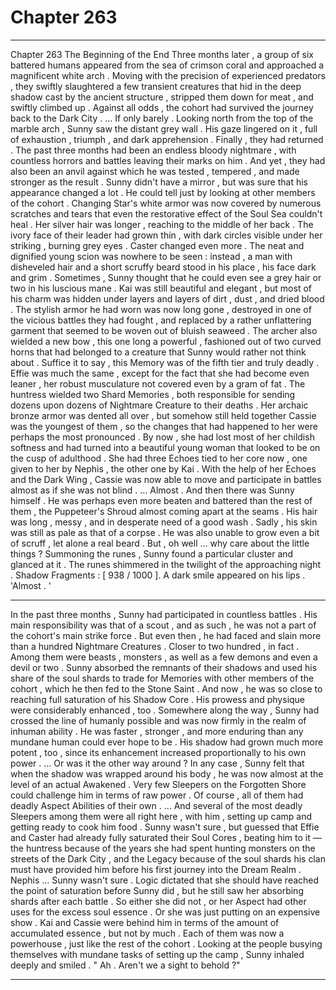 
# Chapter 263


---

Chapter 263 The Beginning of the End
Three months later , a group of six battered humans appeared from the sea of crimson coral and approached a magnificent white arch . Moving with the precision of experienced predators , they swiftly slaughtered a few transient creatures that hid in the deep shadow cast by the ancient structure , stripped them down for meat , and swiftly climbed up .
Against all odds , the cohort had survived the journey back to the Dark City .
… If only barely .
Looking north from the top of the marble arch , Sunny saw the distant grey wall . His gaze lingered on it , full of exhaustion , triumph , and dark apprehension .
Finally , they had returned .
The past three months had been an endless bloody nightmare , with countless horrors and battles leaving their marks on him . And yet , they had also been an anvil against which he was tested , tempered , and made stronger as the result .
Sunny didn't have a mirror , but was sure that his appearance changed a lot . He could tell just by looking at other members of the cohort .
Changing Star's white armor was now covered by numerous scratches and tears that even the restorative effect of the Soul Sea couldn't heal . Her silver hair was longer , reaching to the middle of her back . The ivory face of their leader had grown thin , with dark circles visible under her striking , burning grey eyes .
Caster changed even more . The neat and dignified young scion was nowhere to be seen : instead , a man with disheveled hair and a short scruffy beard stood in his place , his face dark and grim . Sometimes , Sunny thought that he could even see a grey hair or two in his luscious mane .
Kai was still beautiful and elegant , but most of his charm was hidden under layers and layers of dirt , dust , and dried blood . The stylish armor he had worn was now long gone , destroyed in one of the vicious battles they had fought , and replaced by a rather unflattering garment that seemed to be woven out of bluish seaweed .
The archer also wielded a new bow , this one long a powerful , fashioned out of two curved horns that had belonged to a creature that Sunny would rather not think about . Suffice it to say , this Memory was of the fifth tier and truly deadly .
Effie was much the same , except for the fact that she had become even leaner , her robust musculature not covered even by a gram of fat . The huntress wielded two Shard Memories , both responsible for sending dozens upon dozens of Nightmare Creature to their deaths . Her archaic bronze armor was dented all over , but somehow still held together
Cassie was the youngest of them , so the changes that had happened to her were perhaps the most pronounced . By now , she had lost most of her childish softness and had turned into a beautiful young woman that looked to be on the cusp of adulthood . She had three Echoes tied to her core now , one given to her by Nephis , the other one by Kai .
With the help of her Echoes and the Dark Wing , Cassie was now able to move and participate in battles almost as if she was not blind .
… Almost .
And then there was Sunny himself . He was perhaps even more beaten and battered than the rest of them , the Puppeteer's Shroud almost coming apart at the seams . His hair was long , messy , and in desperate need of a good wash .
Sadly , his skin was still as pale as that of a corpse . He was also unable to grow even a bit of scruff , let alone a real beard .
But , oh well … why care about the little things ?
Summoning the runes , Sunny found a particular cluster and glanced at it .
The runes shimmered in the twilight of the approaching night .
Shadow Fragments : [ 938 / 1000 ].
A dark smile appeared on his lips .
'Almost . '
***
In the past three months , Sunny had participated in countless battles . His main responsibility was that of a scout , and as such , he was not a part of the cohort's main strike force . But even then , he had faced and slain more than a hundred Nightmare Creatures .
Closer to two hundred , in fact .
Among them were beasts , monsters , as well as a few demons and even a devil or two . Sunny absorbed the remnants of their shadows and used his share of the soul shards to trade for Memories with other members of the cohort , which he then fed to the Stone Saint .
And now , he was so close to reaching full saturation of his Shadow Core .
His prowess and physique were considerably enhanced , too . Somewhere along the way , Sunny had crossed the line of humanly possible and was now firmly in the realm of inhuman ability . He was faster , stronger , and more enduring than any mundane human could ever hope to be .
His shadow had grown much more potent , too , since its enhancement increased proportionally to his own power .
… Or was it the other way around ?
In any case , Sunny felt that when the shadow was wrapped around his body , he was now almost at the level of an actual Awakened . Very few Sleepers on the Forgotten Shore could challenge him in terms of raw power .
Of course , all of them had deadly Aspect Abilities of their own .
… And several of the most deadly Sleepers among them were all right here , with him , setting up camp and getting ready to cook him food .
Sunny wasn't sure , but guessed that Effie and Caster had already fully saturated their Soul Cores , beating him to it — the huntress because of the years she had spent hunting monsters on the streets of the Dark City , and the Legacy because of the soul shards his clan must have provided him before his first journey into the Dream Realm .
Nephis … Sunny wasn't sure . Logic dictated that she should have reached the point of saturation before Sunny did , but he still saw her absorbing shards after each battle . So either she did not , or her Aspect had other uses for the excess soul essence .
Or she was just putting on an expensive show .
Kai and Cassie were behind him in terms of the amount of accumulated essence , but not by much . Each of them was now a powerhouse , just like the rest of the cohort .
Looking at the people busying themselves with mundane tasks of setting up the camp , Sunny inhaled deeply and smiled .
" Ah . Aren't we a sight to behold ?"

---


